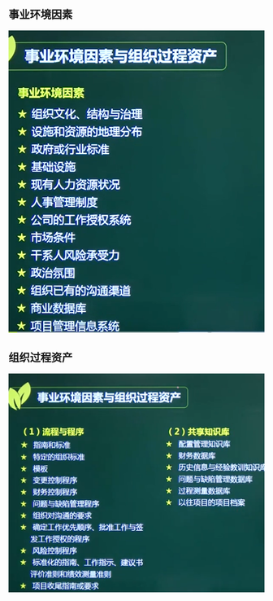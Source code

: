 ## 事业环境因素

![image-20210319152112594](../picture/image-20210319152112594.png)







## 组织过程资产

![image-20210319152506768](../picture/image-20210319152506768.png)













































